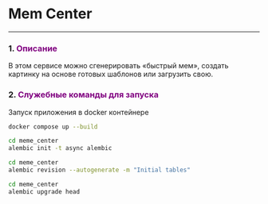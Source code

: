 # Mem Center 

___
<span id="0"></span>

### <span id="1">1. </span><span style="color:purple">Описание</span>

 В этом сервисе можно сгенерировать «быстрый мем», создать картинку на основе готовых шаблонов или загрузить свою.

### <span id="2">2. </span><span style="color:purple">Служебные команды для запуска</span> 


Запуск приложения в docker контейнере
```bash
docker compose up --build
```

```bash
cd meme_center 
alembic init -t async alembic
```
```bash
cd meme_center 
alembic revision --autogenerate -m "Initial tables"
```
```bash
cd meme_center
alembic upgrade head
```